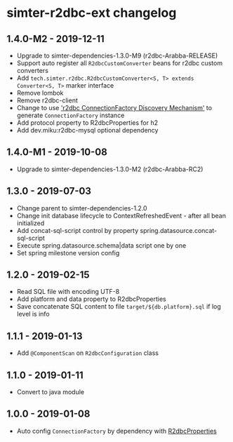 # simter-r2dbc-ext changelog

## 1.4.0-M2 - 2019-12-11

- Upgrade to simter-dependencies-1.3.0-M9 (r2dbc-Arabba-RELEASE)
- Support auto register all `R2dbcCustomConverter` beans for r2dbc custom converters
- Add `tech.simter.r2dbc.R2dbcCustomConverter<S, T> extends Converter<S, T>` marker interface
- Remove lombok
- Remove r2dbc-client
- Change to use ['r2dbc ConnectionFactory Discovery Mechanism'] to generate `ConnectionFactory` instance
- Add protocol property to R2dbcProperties for h2
- Add dev.miku:r2dbc-mysql optional dependency

['r2dbc ConnectionFactory Discovery Mechanism']: https://r2dbc.io/spec/0.8.0.RELEASE/spec/html/#connections.factory.discovery

## 1.4.0-M1 - 2019-10-08

- Upgrade to simter-dependencies-1.3.0-M2 (r2dbc-Arabba-RC2)

## 1.3.0 - 2019-07-03

- Change parent to simter-dependencies-1.2.0
- Change init database lifecycle to ContextRefreshedEvent - after all bean initialized
- Add concat-sql-script control by property spring.datasource.concat-sql-script
- Execute spring.datasource.schema|data script one by one
- Set spring milestone version config

## 1.2.0 - 2019-02-15

- Read SQL file with encoding UTF-8
- Add platform and data property to R2dbcProperties
- Save concatenate SQL content to file `target/${db.platform}.sql` if log level is info

## 1.1.1 - 2019-01-13

- Add `@ComponentScan` on `R2dbcConfiguration` class

## 1.1.0 - 2019-01-11

- Convert to java module

## 1.0.0 - 2019-01-08

- Auto config `ConnectionFactory` by dependency with [R2dbcProperties]

[R2dbcProperties]: https://github.com/simter/simter-r2dbc-ext/blob/master/src/main/java/tech/simter/r2dbc/R2dbcProperties.kt